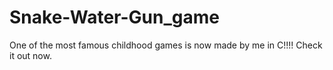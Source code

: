 # Snake-Water-Gun_game
One of the most famous childhood games is now made by me in C!!!! Check it out now.
